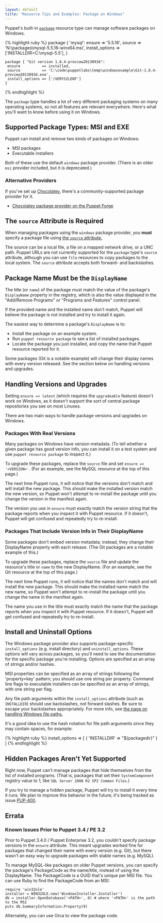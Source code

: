```yaml
---
layout: default
title: "Resource Tips and Examples: Package on Windows"
---
```


[package]: /references/3.7.latest/type.html#package
[source]: /references/3.7.latest/type.html#package-attribute-source

Puppet's built-in [`package`][package] resource type can manage software packages on Windows.

{% highlight ruby %}
    package { 'mysql':
      ensure          => '5.5.16',
      source          => 'N:\packages\mysql-5.5.16-winx64.msi',
      install_options => ['INSTALLDIR=C:\mysql-5.5'],
    }

    package { "Git version 1.8.4-preview20130916":
     ensure          => installed,
     source          => 'C:\code\puppetlabs\temp\windowsexample\Git-1.8.4-preview20130916.exe',
     install_options => ['/VERYSILENT']
    }
{% endhighlight %}

The `package` type handles a lot of very different packaging systems on many operating systems, so not all features are relevant everywhere. Here's what you'll want to know before using it on Windows.


## Supported Package Types: MSI and EXE

Puppet can install and remove two kinds of packages on Windows:

* MSI packages
* Executable installers

Both of these use the default `windows` package provider. (There is an older `msi` provider included, but it is deprecated.)

### Alternative Providers

If you've set up [Chocolatey](https://chocolatey.org/), there's a community-supported package provider for it.

* [Chocolatey package provider on the Puppet Forge](https://forge.puppetlabs.com/rismoney/chocolatey)

## The `source` Attribute is Required

When managing packages using the `windows` package provider, you **must** specify a package file using [the `source` attribute.][source]

The source can be a local file, a file on a mapped network drive, or a UNC path. Puppet URLs are not currently supported for the `package` type's `source` attribute, although you can use `file` resources to copy packages to the local system. The `source` attribute accepts both forward- and backslashes.


## Package Name Must be the `DisplayName`

The title (or `name`) of the package must match the value of the package's `DisplayName` property in the registry, which is also the value displayed in the "Add/Remove Programs" or "Programs and Features" control panel.

If the provided name and the installed name don't match, Puppet will believe the package is not installed and try to install it again.

The easiest way to determine a package's `DisplayName` is to:

* Install the package on an example system.
* Run `puppet resource package` to see a list of installed packages.
* Locate the package you just installed, and copy the name that Puppet resource reported for it.

Some packages (Git is a notable example) will change their display names with every version released. See the section below on handling versions and upgrades.

## Handling Versions and Upgrades

Setting `ensure => latest` (which requires the `upgradeable` feature) doesn't work on Windows, as it doesn't support the sort of central package repositories you see on most Linuxes.

There are two main ways to handle package versions and upgrades on Windows.

### Packages With Real Versions

Many packages on Windows have version metadata. (To tell whether a given package has good version info, you can install it on a test system and use `puppet resource package` to inspect it.)

To upgrade these packages, replace the `source` file and set `ensure => '<VERSION>'`. (For an example, see the MySQL resource at the top of this page.)

The next time Puppet runs, it will notice that the versions don't match and will install the new package. This should make the installed version match the new version, so Puppet won't attempt to re-install the package until you change the version in the manifest again.

The version you use in `ensure` must exactly match the version string that the package reports when you inspect it with Puppet resource. If it doesn't, Puppet will get confused and repeatedly try to re-install.

### Packages That Include Version Info in Their DisplayName

Some packages don't embed version metadata; instead, they change their DisplayName property with each release. (The Git packages are a notable example of this.)

To upgrade these packages, replace the `source` file and update the resource's title or `name` to the new DisplayName. (For an example, see the Git resource at the top of this page.)

The next time Puppet runs, it will notice that the names don't match and will install the new package. This should make the installed name match the new name, so Puppet won't attempt to re-install the package until you change the name in the manifest again.

The name you use in the title must exactly match the name that the package reports when you inspect it with Puppet resource. If it doesn't, Puppet will get confused and repeatedly try to re-install.


## Install and Uninstall Options

The Windows package provider also supports package-specific `install_options` (e.g. install directory) and `uninstall_options`. These options will vary across packages, so you'll need to see the documentation for the specific package you're installing. Options are specified as an array of strings and/or hashes.

MSI properties can be specified as an array of strings following the 'property=key' pattern; you should use one string per property. Command line flags to executable installers can be specified as an array of strings, with one string per flag.

Any file path arguments within the `install_options` attribute (such as `INSTALLDIR`) should use backslashes, not forward slashes. Be sure to escape your backslashes appropriately. For more info, see [the page on handling Windows file paths.](./file_paths.html)

It's a good idea to use the hash notation for file path arguments since they may contain spaces, for example:

{% highlight ruby %}
install_options => [ { 'INSTALLDIR' => "${packagedir}" } ]
{% endhighlight %}

## Hidden Packages Aren't Yet Supported

Right now, Puppet can't manage packages that hide themselves from the list of installed programs. (That is, packages that set their `SystemComponent` registry value to 1, like `SQL Server 2008 R2 SP2 Common Files`.)

If you try to manage a hidden package, Puppet will try to install it every time it runs. We plan to improve this behavior in the future; it's being tracked as issue [PUP-400][].

[pup-400]: https://tickets.puppetlabs.com/browse/PUP-400

## Errata

### Known Issues Prior to Puppet 3.4 / PE 3.2

Prior to Puppet 3.4.0 / Puppet Enterprise 3.2, you couldn't specify package versions in the `ensure` attribute. This meant upgrades worked fine for packages that changed their name with every version (e.g. Git), but there wasn't an easy way to upgrade packages with stable names (e.g. MySQL).

To manage MySQL-like packages on older Puppet versions, you can specify the package's PackageCode as the name/title, instead of using the DisplayName. The PackageCode is a GUID that's unique per MSI file. You can use Ruby to find the PackageCode from an MSI:

	require 'win32ole'
	installer = WIN32OLE.new('WindowsInstaller.Installer')
	db = installer.OpenDatabase('<PATH>', 0) # where '<PATH>' is the path to the MSI
	puts db.SummaryInformation.Property(9)

Alternately, you can use Orca to view the package code.
